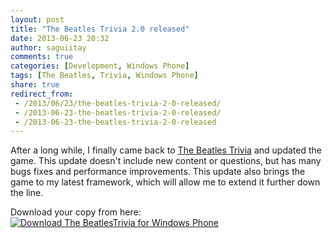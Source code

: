 ```yaml
---
layout: post
title: "The Beatles Trivia 2.0 released"
date: 2013-06-23 20:32
author: saguiitay
comments: true
categories: [Development, Windows Phone]
tags: [The Beatles, Trivia, Windows Phone]
share: true
redirect_from:
 - /2013/06/23/the-beatles-trivia-2-0-released/
 - /2013-06-23-the-beatles-trivia-2-0-released/
 - /2013-06-23-the-beatles-trivia-2-0-released
---
```

After a long while, I finally came back to [The Beatles Trivia]({{site.url}}/windows-phone/trivia-games/the-beatles-trivia/)
and updated the game. This update doesn't include new content or questions, but has many bugs fixes and performance improvements.
This update also brings the game to my latest framework, which will allow me to extend it further down the line.

Download your copy from here: [![Download The BeatlesTrivia for Windows Phone]({{site.url}}/images/download-en-med2.png "Download The Beatles Trivia for Windows Phone")](http://www.windowsphone.com/s?appid=b456ee99-0606-4da5-a722-570810e82c7e)


